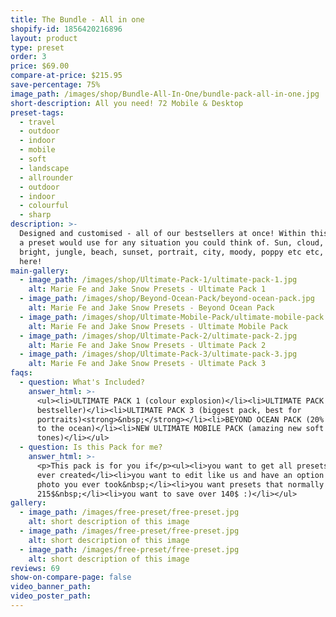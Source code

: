 ```yaml
---
title: The Bundle - All in one
shopify-id: 1856420216896
layout: product
type: preset
order: 3
price: $69.00
compare-at-price: $215.95
save-percentage: 75%
image_path: /images/shop/Bundle-All-In-One/bundle-pack-all-in-one.jpg
short-description: All you need! 72 Mobile & Desktop
preset-tags:
  - travel
  - outdoor
  - indoor
  - mobile
  - soft
  - landscape
  - allrounder
  - outdoor
  - indoor
  - colourful
  - sharp
description: >-
  Designed and customised - all of our bestsellers at once! Within this pack is
  a preset would use for any situation you could think of. Sun, cloud, dark,
  bright, jungle, beach, sunset, portrait, city, moody, poppy etc etc, it is in
  here!
main-gallery:
  - image_path: /images/shop/Ultimate-Pack-1/ultimate-pack-1.jpg
    alt: Marie Fe and Jake Snow Presets - Ultimate Pack 1
  - image_path: /images/shop/Beyond-Ocean-Pack/beyond-ocean-pack.jpg
    alt: Marie Fe and Jake Snow Presets - Beyond Ocean Pack
  - image_path: /images/shop/Ultimate-Mobile-Pack/ultimate-mobile-pack.jpg
    alt: Marie Fe and Jake Snow Presets - Ultimate Mobile Pack
  - image_path: /images/shop/Ultimate-Pack-2/ultimate-pack-2.jpg
    alt: Marie Fe and Jake Snow Presets - Ultimate Pack 2
  - image_path: /images/shop/Ultimate-Pack-3/ultimate-pack-3.jpg
    alt: Marie Fe and Jake Snow Presets - Ultimate Pack 3
faqs:
  - question: What's Included?
    answer_html: >-
      <ul><li>ULTIMATE PACK 1 (colour explosion)</li><li>ULTIMATE PACK 2 (travel
      bestseller)</li><li>ULTIMATE PACK 3 (biggest pack, best for
      portraits)<strong>&nbsp;</strong></li><li>BEYOND OCEAN PACK (20% donation
      to the ocean)</li><li>NEW ULTIMATE MOBILE PACK (amazing new soft
      tones)</li></ul>
  - question: Is this Pack for me?
    answer_html: >-
      <p>This pack is for you if</p><ul><li>you want to get all presets that we
      ever created</li><li>you want to edit like us and have an option for any
      photo you ever took&nbsp;</li><li>you want presets that normally cost
      215$&nbsp;</li><li>you want to save over 140$ :)</li></ul>
gallery:
  - image_path: /images/free-preset/free-preset.jpg
    alt: short description of this image
  - image_path: /images/free-preset/free-preset.jpg
    alt: short description of this image
  - image_path: /images/free-preset/free-preset.jpg
    alt: short description of this image
reviews: 69
show-on-compare-page: false
video_banner_path:
video_poster_path:
---
```


